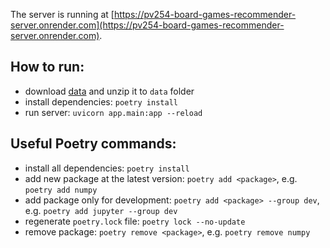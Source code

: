 The server is running at [https://pv254-board-games-recommender-server.onrender.com](https://pv254-board-games-recommender-server.onrender.com).

## How to run:

- download [data](https://www.kaggle.com/datasets/threnjen/board-games-database-from-boardgamegeek) and unzip it to `data` folder
- install dependencies: `poetry install`
- run server: `uvicorn app.main:app --reload`

## Useful Poetry commands:

- install all dependencies: `poetry install`
- add new package at the latest version: `poetry add <package>`, e.g. `poetry add numpy`
- add package only for development: `poetry add <package> --group dev`, e.g. `poetry add jupyter --group dev`
- regenerate `poetry.lock` file: `poetry lock --no-update`
- remove package: `poetry remove <package>`, e.g. `poetry remove numpy`
